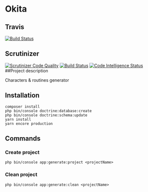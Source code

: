 # Okita

## Travis
[![Build Status](https://travis-ci.org/gdarquie/okita.svg?branch=master)](https://travis-ci.org/gdarquie/okita)

## Scrutinizer

[![Scrutinizer Code Quality](https://scrutinizer-ci.com/g/gdarquie/okita/badges/quality-score.png?b=master)](https://scrutinizer-ci.com/g/gdarquie/okita/?branch=master)
[![Build Status](https://scrutinizer-ci.com/g/gdarquie/okita/badges/build.png?b=master)](https://scrutinizer-ci.com/g/gdarquie/okita/build-status/master)
[![Code Intelligence Status](https://scrutinizer-ci.com/g/gdarquie/okita/badges/code-intelligence.svg?b=master)](https://scrutinizer-ci.com/code-intelligence)
##Project description

Characters & routines generator

## Installation

```
composer install
php bin/console doctrine:database:create
php bin/console doctrine:schema:update
yarn install
yarn encore production
```

## Commands

### Create project

```
php bin/console app:generate:project <projectName>
```

### Clean project
```
php bin/console app:generate:clean <projectName>
```